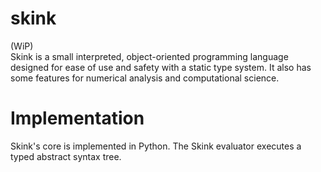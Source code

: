 # skink
(WiP)<br>
Skink is a small interpreted, object-oriented programming language designed for ease of use and safety with a static type system. It also has some features for numerical analysis and computational science. 

# Implementation
Skink's core is implemented in Python. The Skink evaluator executes a typed abstract syntax tree. 

